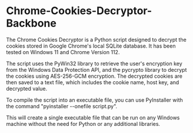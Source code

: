 # Chrome-Cookies-Decryptor-Backbone
The Chrome Cookies Decryptor is a Python script designed to decrypt the cookies stored in Google Chrome's local SQLite database.  It has been tested on Windows 11 and Chrome Version 112.

The script uses the PyWin32 library to retrieve the user's encryption key from the Windows Data Protection API, and the pycrypto library to decrypt the cookies using AES-256-GCM encryption. The decrypted cookies are then saved to a text file, which includes the cookie name, host key, and decrypted value.

To compile the script into an executable file, you can use PyInstaller with the command "pyinstaller --onefile script.py". 

This will create a single executable file that can be run on any Windows machine without the need for Python or any additional libraries.
